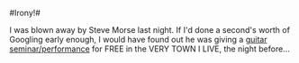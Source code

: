 #Irony!#

I was blown away by Steve Morse last night. If I'd done a second's worth of Googling early enough, I would have found out he was giving a [guitar seminar/performance](http://dubaldomusic.com/Morse.php) for FREE in the VERY TOWN I LIVE, the night before...
